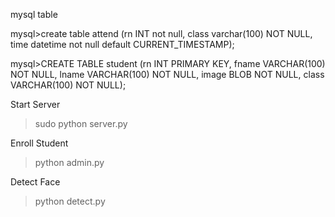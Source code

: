 mysql table

mysql>create table attend (rn INT not null, class varchar(100) NOT NULL, time datetime not null default CURRENT_TIMESTAMP);

mysql>CREATE TABLE student (rn INT PRIMARY KEY, fname VARCHAR(100) NOT NULL, lname VARCHAR(100) NOT NULL, image BLOB NOT NULL, class VARCHAR(100) NOT NULL);

Start Server
>sudo python server.py

Enroll Student
>python admin.py

Detect Face
>python detect.py
